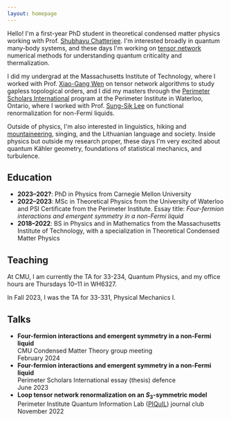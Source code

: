 ```yaml
---
layout: homepage
---
```


Hello!  I'm a first-year PhD student in theoretical condensed matter physics working with Prof. [Shubhayu Chatterjee](https://scholar.google.com/citations?user=wovjAPsAAAAJ&hl=en).  I'm interested broadly in quantum many-body systems, and these days I'm working on [tensor network](https://tensornetwork.org/) numerical methods for understanding quantum criticality and thermalization.  

I did my undergrad at the Massachusetts Institute of Technology, where I worked with Prof. [Xiao-Gang Wen](https://physics.mit.edu/faculty/xiao-gang-wen/) on tensor network algorithms to study gapless topological orders, and I did my masters through the [Perimeter Scholars International](https://perimeterinstitute.ca/psi-masters-program) program at the Perimeter Institute in Waterloo, Ontario, where I worked with Prof. [Sung-Sik Lee](https://perimeterinstitute.ca/people/sung-sik-lee) on functional renormalization for non-Fermi liquids.  

Outside of physics, I'm also interested in linguistics, hiking and [mountaineering](https://peakbagger.com/climber/climber.aspx?cid=33705), singing, and the Lithuanian language and society.  Inside physics but outside my research proper, these days I'm very excited about quantum Kähler geometry, foundations of statistical mechanics, and turbulence.


## Education
- **2023–202?**: PhD in Physics from Carnegie Mellon University
- **2022–2023**: MSc in Theoretical Physics from the University of Waterloo and PSI Certificate from the Perimeter Institute.  Essay title: *Four-fermion interactions and emergent symmetry in a non-Fermi liquid*
- **2018–2022**: BS in Physics and in Mathematics from the Massachusetts Institute of Technology, with a specialization in Theoretical Condensed Matter Physics


## Teaching
At CMU, I am currently the TA for 33-234, Quantum Physics, and my office hours are Thursdays 10–11 in WH6327. 

In Fall 2023, I was the TA for 33-331, Physical Mechanics I.


## Talks
- **Four-fermion interactions and emergent symmetry in a non-Fermi liquid**
	<br>
	CMU Condensed Matter Theory group meeting
	<br>
	February 2024
- **Four-fermion interactions and emergent symmetry in a non-Fermi liquid**
	<br>
	Perimeter Scholars International essay (thesis) defence
	<br>
	June 2023
- **Loop tensor network renormalization on an $S_3$-symmetric model**
	<br>
	Perimeter Institute Quantum Information Lab ([PIQuIL](https://perimeterinstitute.ca/perimeter-institute-quantum-intelligence-lab-piquil)) journal club
	<br>
	November 2022


